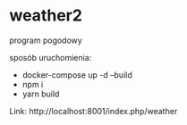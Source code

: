 # weather2
program pogodowy

sposób uruchomienia: 
- docker-compose up -d –build
- npm i
- yarn build

Link: http://localhost:8001/index.php/weather
